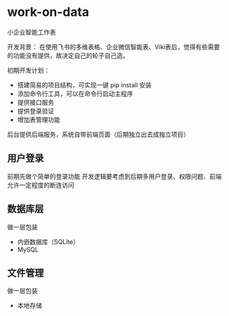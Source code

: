 # work-on-data
小企业智能工作表

开发背景： 在使用飞书的多维表格、企业微信智能表、Viki表后，觉得有些需要的功能没有提供，故决定自己的轮子自己造。

初期开发计划：
* 搭建简易的项目结构，可实现一键 pip install  安装
* 添加命令行工具，可以在命令行启动主程序
* 提供接口服务
* 提供登录验证
* 增加表管理功能

后台提供后端服务，系统自带前端页面（后期独立出去成独立项目）

## 用户登录
前期先做个简单的登录功能
开发逻辑要考虑到后期多用户登录、权限问题、前端允许一定程度的断连访问


## 数据库层
做一层包装
* 内嵌数据库（SQLite）
* MySQL

## 文件管理
做一层包装
* 本地存储
